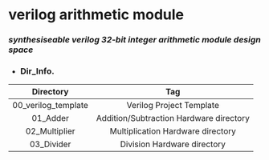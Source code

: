 # verilog arithmetic module
### _*synthesiseable verilog 32-bit integer arithmetic module design space*_


+ ### Dir_Info.  
|Directory|Tag|  
|:---:|:---:|  
|00_verilog_template|Verilog Project Template|  
|01_Adder|Addition/Subtraction Hardware directory|  
|02_Multiplier|Multiplication Hardware directory|  
|03_Divider|Division Hardware directory|  
